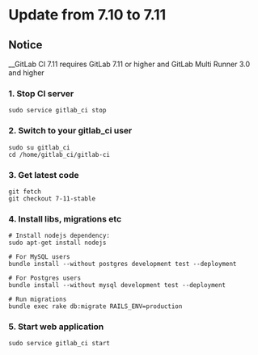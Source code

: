 # Update from 7.10 to 7.11

## Notice

__GitLab CI 7.11 requires GitLab 7.11 or higher and GitLab Multi Runner 3.0 and higher

### 1. Stop CI server

    sudo service gitlab_ci stop

### 2. Switch to your gitlab_ci user

```
sudo su gitlab_ci
cd /home/gitlab_ci/gitlab-ci
```

### 3. Get latest code

```
git fetch
git checkout 7-11-stable
```

### 4. Install libs, migrations etc


```
# Install nodejs dependency:
sudo apt-get install nodejs

# For MySQL users
bundle install --without postgres development test --deployment

# For Postgres users
bundle install --without mysql development test --deployment

# Run migrations
bundle exec rake db:migrate RAILS_ENV=production
```


### 5. Start web application

    sudo service gitlab_ci start
